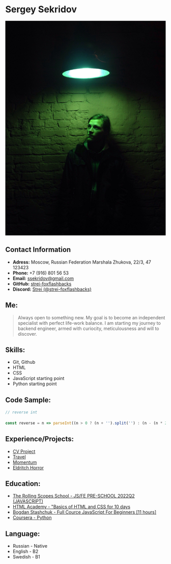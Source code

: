 # Sergey Sekridov

![Photo of me](./assets/img/IMG_0002.JPG)

## Contact Information

* **Adress:** Moscow, Russian Federation
Marshala Zhukova, 22/3, 47
123423
* **Phone:** +7 (916) 801 56 53
* **Email:** [ssekridov@gmail.com](mailto:ssekridov@gmail.com)
* **GitHub:** [strei-foxflashbacks](https://github.com/strei-foxflashbacks)
* **Discord:** [Strei (@strei-foxflashbacks)](http://discordapp.com/users/331009194889183233)

## Me:

> Always open to something new. My goal is to become an independent specialist with perfect life-work balance. I am starting my journey to backend engineer, armed with curiocity, meticulousness and will to discover.

## Skills:

* Git, Github
* HTML
* CSS
* JavaScript starting point
* Python starting point

## Code Sample:

```javascript
// reverse int

const reverse = n => parseInt((n > 0 ? (n + '').split('') : (n - (n * 2) + '').split('')).reverse().join(''))

```

## Experience/Projects:

* [CV Project](https://strei-foxflashbacks.github.io/rsschool-cv/)
* [Travel](https://rolling-scopes-school.github.io/strei-foxflashbacks-JSFEPRESCHOOL2022Q2/travel/)
* [Momentum](https://rolling-scopes-school.github.io/strei-foxflashbacks-JSFEPRESCHOOL2022Q2/momentum/)
* [Eldritch Horror](https://strei-foxflashbacks.github.io/codejam-eldritch/eldritch/)

## Education:

* [The Rolling Scopes School - JS/FE PRE-SCHOOL 2022Q2 (JAVASCRIPT)](https://rs.school/js-stage0/)
* [HTML Academy - "Basics of HTML and CSS for 10 days](https://htmlacademy.ru/)
* [Bogdan Stashchuk - Full Cource JavaScript For Beginners [11 hours]](https://youtu.be/CxgOKJh4zWE)
* [Coursera - Python](https://www.coursera.org/learn/python-ru)

## Language:

* Russian - Native
* English - B2
* Swedish - B1
